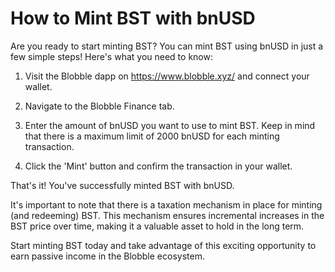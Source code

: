 # How to Mint BST with bnUSD

Are you ready to start minting BST? You can mint BST using bnUSD in just a few simple steps! Here's what you need to know:

1. Visit the Blobble dapp on https://www.blobble.xyz/ and connect your wallet.

2. Navigate to the Blobble Finance tab.

3. Enter the amount of bnUSD you want to use to mint BST. Keep in mind that there is a maximum limit of 2000 bnUSD for each minting transaction.

4. Click the 'Mint' button and confirm the transaction in your wallet.

That's it! You've successfully minted BST with bnUSD.

It's important to note that there is a taxation mechanism in place for minting (and redeeming) BST. This mechanism ensures incremental increases in the BST price over time, making it a valuable asset to hold in the long term.

Start minting BST today and take advantage of this exciting opportunity to earn passive income in the Blobble ecosystem.

